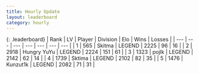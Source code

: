 ```yaml
---
title: Hourly Update
layout: leaderboard
category: hourly
---
```


{: .leaderboard}
| Rank | LV | Player | Division | Elo | Wins | Losses |
| --- | --- | --- | --- | --- | --- | --- |
| <span data-change="1">1</span> | 565 | <span title="ID: 402846">Skitma</span> | LEGEND | <span data-change="24">2225</span> | <span data-change="5">96</span> | <span data-change="0">16</span> |
| <span data-change="-1">2</span> | 2918 | <span title="ID: 164871">Hungry YuYu</span> | LEGEND | <span data-change="6">2224</span> | <span data-change="1">151</span> | <span data-change="0">61</span> |
| <span data-change="0">3</span> | 1323 | <span title="ID: 4783">pojlk</span> | LEGEND | <span data-change="-4">2142</span> | <span data-change="1">62</span> | <span data-change="1">14</span> |
| <span data-change="0">4</span> | 1739 | <span title="ID: 353063">Sktima</span> | LEGEND | <span data-change="2">2102</span> | <span data-change="2">82</span> | <span data-change="1">35</span> |
| <span data-change="0">5</span> | 1476 | <span title="ID: 392407">Kunzut1k</span> | LEGEND | <span data-change="-8">2082</span> | <span data-change="5">71</span> | <span data-change="4">31</span> |
